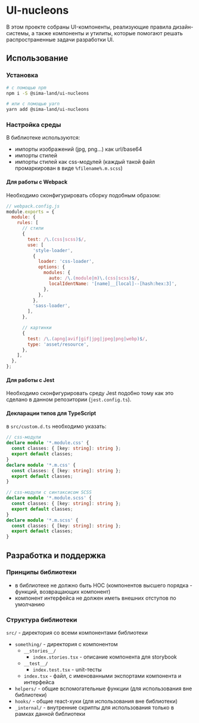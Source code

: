 # UI-nucleons

В этом проекте собраны UI-компоненты, реализующие правила дизайн-системы, а также компоненты и утилиты, которые помогают решать распространенные задачи разработки UI.

## Использование

### Установка

```sh
# с помощью npm
npm i -S @sima-land/ui-nucleons

# или с помощью yarn
yarn add @sima-land/ui-nucleons
```

### Настройка среды

В библиотеке используются:

- импорты изображений (jpg, png...) как url/base64
- импорты стилей
- импорты стилей как css-модулей (каждый такой файл промаркирован в виде `%filename%.m.scss`)

#### Для работы с Webpack

Необходимо сконфигурировать сборку подобным образом:

```js
// webpack.config.js
module.exports = {
  module: {
    rules: [
      // стили
      {
        test: /\.(css|scss)$/,
        use: [
          'style-loader',
          {
            loader: 'css-loader',
            options: {
              modules: {
                auto: /\.(module|m)\.(css|scss)$/,
                localIdentName: '[name]__[local]--[hash:hex:3]',
              },
            },
          },
          'sass-loader',
        ],
      },

      // картинки
      {
        test: /\.(apng|avif|gif|jpg|jpeg|png|webp)$/,
        type: 'asset/resource',
      },
    ],
  },
};
```

#### Для работы с Jest

Необходимо сконфигурировать среду Jest подобно тому как это сделано в данном репозитории (`jest.config.ts`).

#### Декларации типов для TypeScript

в `src/custom.d.ts` необходимо указать:

```ts
// css-модули
declare module '*.module.css' {
  const classes: { [key: string]: string };
  export default classes;
}
declare module '*.m.css' {
  const classes: { [key: string]: string };
  export default classes;
}

// css-модули с синтаксисом SCSS
declare module '*.module.scss' {
  const classes: { [key: string]: string };
  export default classes;
}
declare module '*.m.scss' {
  const classes: { [key: string]: string };
  export default classes;
}
```

## Разработка и поддержка

### Принципы библиотеки

- в библиотеке не должно быть HOC (компонентов высшего порядка - функций, возвращающих компонент)
- компонент интерфейса не должен иметь внешних отступов по умолчанию

### Структура библиотеки

`src/` - директория со всеми компонентами библиотеки

- `something/` - директория с компонентом
  - `__stories__/`
    - `index.stories.tsx` - описание компонента для storybook
  - `__test__/`
    - `index.test.tsx` - unit-тесты
  - `index.tsx` - файл, с именованными экспортами компонента и интерфейса
- `helpers/` - общие вспомогательные функции (для использования вне библиотеки)
- `hooks/` - общие react-хуки (для использования вне библиотеки)
- `_internal/` - внутренние скрипты для использования только в рамках данной библиотеки
